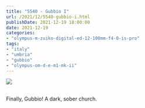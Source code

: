 ```yaml
---
title: "5540 - Gubbio I"
url: /2021/12/5540-gubbio-i.html
publishDate: 2021-12-19 18:00:00
date: 2021-12-19
categories:
- "olympus-m-zuiko-digital-ed-12-100mm-f4-0-is-pro"
tags:
- "italy"
- "umbria"
- "gubbio"
- "olympus-om-d-e-m1-mk-ii"
---
```

<div class="container">
<div class="center"><a target="_blank" href="https://d25zfm9zpd7gm5.cloudfront.net/1200x1200/2019/20190902_151722_lr.jpg"><img class="webfeedsFeaturedVisual" src="https://d25zfm9zpd7gm5.cloudfront.net/0600x0600/2019/20190902_151722_lr.jpg" /></a></div>
</div>
<br />

Finally, Gubbio! A dark, sober church.

